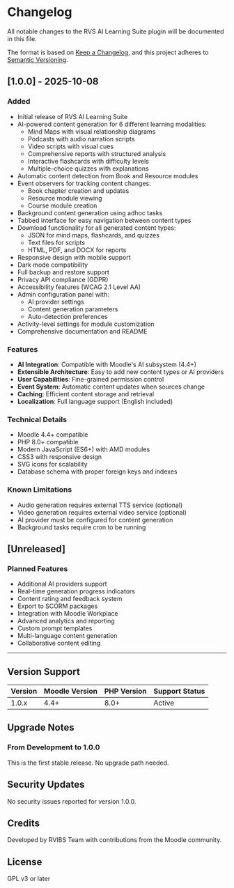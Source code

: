 # Changelog

All notable changes to the RVS AI Learning Suite plugin will be documented in this file.

The format is based on [Keep a Changelog](https://keepachangelog.com/en/1.0.0/),
and this project adheres to [Semantic Versioning](https://semver.org/spec/v2.0.0.html).

## [1.0.0] - 2025-10-08

### Added
- Initial release of RVS AI Learning Suite
- AI-powered content generation for 6 different learning modalities:
  - Mind Maps with visual relationship diagrams
  - Podcasts with audio narration scripts
  - Video scripts with visual cues
  - Comprehensive reports with structured analysis
  - Interactive flashcards with difficulty levels
  - Multiple-choice quizzes with explanations
- Automatic content detection from Book and Resource modules
- Event observers for tracking content changes:
  - Book chapter creation and updates
  - Resource module viewing
  - Course module creation
- Background content generation using adhoc tasks
- Tabbed interface for easy navigation between content types
- Download functionality for all generated content types:
  - JSON for mind maps, flashcards, and quizzes
  - Text files for scripts
  - HTML, PDF, and DOCX for reports
- Responsive design with mobile support
- Dark mode compatibility
- Full backup and restore support
- Privacy API compliance (GDPR)
- Accessibility features (WCAG 2.1 Level AA)
- Admin configuration panel with:
  - AI provider settings
  - Content generation parameters
  - Auto-detection preferences
- Activity-level settings for module customization
- Comprehensive documentation and README

### Features
- **AI Integration**: Compatible with Moodle's AI subsystem (4.4+)
- **Extensible Architecture**: Easy to add new content types or AI providers
- **User Capabilities**: Fine-grained permission control
- **Event System**: Automatic content updates when sources change
- **Caching**: Efficient content storage and retrieval
- **Localization**: Full language support (English included)

### Technical Details
- Moodle 4.4+ compatible
- PHP 8.0+ compatible
- Modern JavaScript (ES6+) with AMD modules
- CSS3 with responsive design
- SVG icons for scalability
- Database schema with proper foreign keys and indexes

### Known Limitations
- Audio generation requires external TTS service (optional)
- Video generation requires external video service (optional)
- AI provider must be configured for content generation
- Background tasks require cron to be running

## [Unreleased]

### Planned Features
- Additional AI providers support
- Real-time generation progress indicators
- Content rating and feedback system
- Export to SCORM packages
- Integration with Moodle Workplace
- Advanced analytics and reporting
- Custom prompt templates
- Multi-language content generation
- Collaborative content editing

---

## Version Support

| Version | Moodle Version | PHP Version | Support Status |
|---------|---------------|-------------|----------------|
| 1.0.x   | 4.4+          | 8.0+        | Active         |

## Upgrade Notes

### From Development to 1.0.0
This is the first stable release. No upgrade path needed.

## Security Updates

No security issues reported for version 1.0.0.

## Credits

Developed by RVIBS Team with contributions from the Moodle community.

## License

GPL v3 or later

